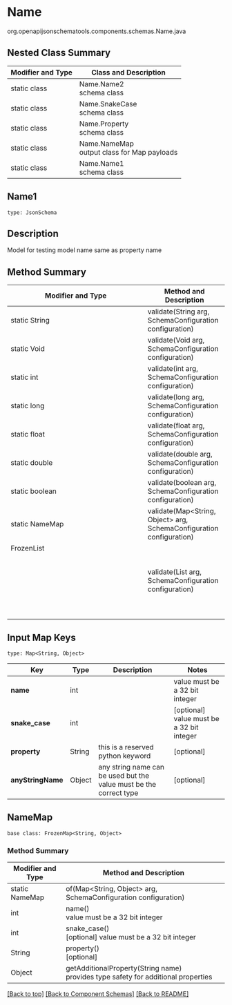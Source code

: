 # Name
org.openapijsonschematools.components.schemas.Name.java

## Nested Class Summary
| Modifier and Type | Class and Description |
| ----------------- | ---------------------- |
| static class | Name.Name2<br> schema class |
| static class | Name.SnakeCase<br> schema class |
| static class | Name.Property<br> schema class |
| static class | Name.NameMap<br> output class for Map payloads |
| static class | Name.Name1<br> schema class |

## Name1
```
type: JsonSchema
```

## Description
Model for testing model name same as property name

## Method Summary
| Modifier and Type | Method and Description |
| ----------------- | ---------------------- |
| static String | validate(String arg, SchemaConfiguration configuration) |
| static Void | validate(Void arg, SchemaConfiguration configuration) |
| static int | validate(int arg, SchemaConfiguration configuration) |
| static long | validate(long arg, SchemaConfiguration configuration) |
| static float | validate(float arg, SchemaConfiguration configuration) |
| static double | validate(double arg, SchemaConfiguration configuration) |
| static boolean | validate(boolean arg, SchemaConfiguration configuration) |
| static NameMap | validate(Map<String, Object> arg, SchemaConfiguration configuration) |
| FrozenList<Object> | validate(List<Object> arg, SchemaConfiguration configuration) |

## Input Map Keys
```
type: Map<String, Object>
```
Key | Type |  Description | Notes
------------ | ------------- | ------------- | -------------
**name** | int |  | value must be a 32 bit integer
**snake_case** | int |  | [optional] value must be a 32 bit integer
**property** | String | this is a reserved python keyword | [optional]
**anyStringName** | Object | any string name can be used but the value must be the correct type | [optional]

## NameMap
```
base class: FrozenMap<String, Object>
```

### Method Summary
| Modifier and Type | Method and Description |
| ----------------- | ---------------------- |
| static NameMap | of(Map<String, Object> arg, SchemaConfiguration configuration) |
| int | name()<br> value must be a 32 bit integer |
| int | snake_case()<br>[optional] value must be a 32 bit integer |
| String | property()<br>[optional] |
| Object | getAdditionalProperty(String name)<br>provides type safety for additional properties |

[[Back to top]](#top) [[Back to Component Schemas]](../../../README.md#Component-Schemas) [[Back to README]](../../../README.md)
